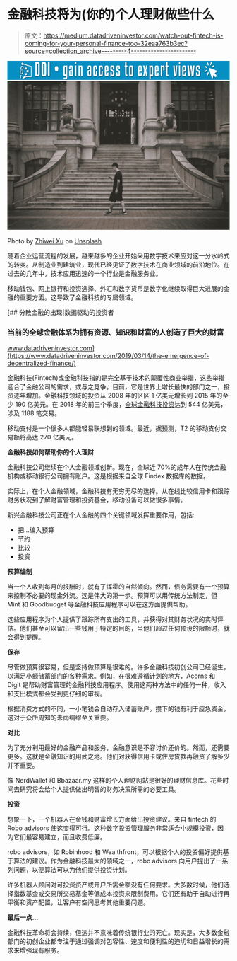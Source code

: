 # 金融科技将为(你的)个人理财做些什么

> 原文：<https://medium.datadriveninvestor.com/watch-out-fintech-is-coming-for-your-personal-finance-too-32eaa763b3ec?source=collection_archive---------4----------------------->

[![](img/26307bbf57d8f8a9315c183c26287ecb.png)](http://www.track.datadriveninvestor.com/1B9E)![](img/ddd0991b55af24ef1e02dcc9b2724e0a.png)

Photo by [Zhiwei Xu](https://unsplash.com/@zhiwei?utm_source=medium&utm_medium=referral) on [Unsplash](https://unsplash.com?utm_source=medium&utm_medium=referral)

随着企业运营流程的发展，越来越多的企业开始采用数字技术来应对这一分水岭式的转变。从制造业到建筑业，现代已经见证了数字技术在商业领域的前沿地位。在过去的几年中，技术应用迅速的一个行业是金融服务业。

移动钱包、网上银行和投资选择、外汇和数字货币是数字化继续取得巨大进展的金融的重要方面。这导致了金融科技的专属领域。

[](https://www.datadriveninvestor.com/2019/03/14/the-emergence-of-decentralized-finance/) [## 分散金融的出现|数据驱动的投资者

### 当前的全球金融体系为拥有资源、知识和财富的人创造了巨大的财富

www.datadriveninvestor.com](https://www.datadriveninvestor.com/2019/03/14/the-emergence-of-decentralized-finance/) 

金融科技(Fintech)或金融科技指的是完全基于技术的颠覆性商业举措，这些举措迎合了金融公司的需求，或与之竞争。目前，它是世界上增长最快的部门之一，投资逐年增加。金融科技领域的投资从 2008 年的区区 1 亿美元增长到 2015 年的至少 190 亿美元。在 2018 年的前三个季度，[全球金融科技投资](https://fintech.global/global-fintech-investment-shows-largest-growth-this-year-since-2014)达到 544 亿美元，涉及 1188 笔交易。

移动支付是一个很多人都能轻易联想到的领域。最近，据预测，T2 的移动支付交易额将高达 270 亿美元。

**金融科技如何帮助你的个人理财**

金融科技公司继续在个人金融领域创新。现在，全球近 70%的成年人在传统金融机构或移动银行公司拥有账户。这是根据来自全球 Findex 数据库的数据。

实际上，在个人金融领域，金融科技有无穷无尽的选择。从在线比较信用卡和跟踪财务状况到了解财富管理和投资基金，移动设备可以做很多事情。

新兴金融科技公司正在个人金融的四个关键领域发挥重要作用，包括:

*   把…编入预算
*   节约
*   比较
*   投资

**预算编制**

当一个人收到每月的报酬时，就有了挥霍的自然倾向。然而，债务需要有一个预算来控制不必要的现金外流。这是伟大的第一步。预算可以用传统方法制定，但 Mint 和 Goodbudget 等金融科技应用程序可以在这方面提供帮助。

这些应用程序为个人提供了跟踪所有支出的工具，并获得对其财务状况的实时评估。他们甚至可以留出一些钱用于特定的目的，当他们超过任何预设的限额时，就会得到提醒。

**保存**

尽管做预算很容易，但是坚持做预算是很难的。许多金融科技初创公司已经诞生，以满足小额储蓄部门的各种需求。例如，在很难遵循计划的地方，Acorns 和 Digit 是帮助财富管理的金融科技应用程序。使用这两种方法中的任何一种，收入和支出模式都会受到更仔细的审视。

根据消费方式的不同，一小笔钱会自动存入储蓄账户。攒下的钱有利于应急资金，这对于众所周知的未雨绸缪至关重要。

**对比**

为了充分利用最好的金融产品和服务，金融意识是不容讨价还价的。然而，还需要更多。这就是金融知识的用武之地。他们对获得信用卡或住房贷款再融资了解多少并不重要。

像 NerdWallet 和 Bbazaar.my 这样的个人理财网站是很好的理财信息库。花些时间去研究将会给个人提供做出明智的财务决策所需的必要工具。

**投资**

想象一下，一个机器人在金钱和财富增长方面给出投资建议。来自 fintech 的 Robo advisors 使这变得可行。这种数字投资管理服务非常适合小规模投资，因为它们最容易建立，而且收费低廉。

robo advisors，如 Robinhood 和 Wealthfront，可以根据个人的投资偏好提供基于算法的建议。作为金融科技最大的领域之一，robo advisors 向用户提出了一系列问题，以便算法可以为他们提供投资计划。

许多机器人顾问对可投资资产或开户所需金额没有任何要求。大多数时候，他们选择指数基金或交易所交易基金等低成本投资来限制费用。它们还有助于自动进行再平衡和资产配置，让客户有空间思考其他重要问题。

**最后一点…**

金融科技革命将会持续，但这并不意味着传统银行业的死亡。现实是，大多数金融部门的初创企业都专注于通过强调对包容性、速度和便利性的迫切和日益增长的需求来增强现有服务。